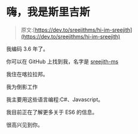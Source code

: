 # 嗨，我是斯里吉斯

> 原文:[https://dev.to/sreejithms/hi-im-sreejith](https://dev.to/sreejithms/hi-im-sreejith)

我编码 3.6 年了。

你可以在 GitHub 上找到我，名字是 [sreejith-ms](https://github.com/sreejith-ms)

我住在喀拉拉邦。

我为倒影工作

我主要用这些语言编程:C#、Javascript。

我目前正在了解更多关于 ES6 的信息。

很高兴见到你。